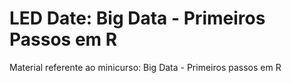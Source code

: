 # LED Date: Big Data - Primeiros Passos em R
Material referente ao minicurso: Big Data - Primeiros passos em R
